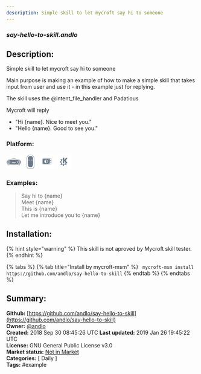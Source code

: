 ```yaml
---
description: Simple skill to let mycroft say hi to someone
---
```


### _say-hello-to-skill.andlo_  
## Description:  
Simple skill to let mycroft say hi to someone

Main purpose is making an example of how to make a simple skill that takes input from user and use it  - in this example just for replying.

The skill uses the @intent_file_handler and Padatious

Mycroft will reply
- "Hi {name}. Nice to meet you."
- "Hello {name}. Good to see you."  
  
  
### Platform:  
 ![Mark I](../.gitbook/assets/mark-1-icon.png)  ![Mark II](../.gitbook/assets/mark-2-icon.png)  ![Picroft](../.gitbook/assets/picroft-icon.png)  ![plasmoid](../.gitbook/assets/kde.png)   
### Examples:  
> Say hi to {name}  
> Meet {name}  
> This is {name}  
> Let me introduce you to {name}  
  
## Installation:  
{% hint style="warning" %}
This skill is not aproved by Mycroft skill tester.
{% endhint %}
    
{% tabs %}
{% tab title="Install by mycroft-msm" %}
``` mycroft-msm install https://github.com/andlo/say-hello-to-skill```
{% endtab %}
  {% endtabs %}
    
## Summary:  
**Github:** [https://github.com/andlo/say-hello-to-skill](https://github.com/andlo/say-hello-to-skill)  
**Owner:** [@andlo](https://github.com/andlo)  
**Created:** 2018 Sep 30 08:45:26 UTC  **Last updated:** 2019 Jan 26 19:45:22 UTC  
**License:** GNU General Public License v3.0  
**Market status:** [Not in Market](https://market.mycroft.ai/skill/)  
**Categories:** [ Daily ]   
**Tags:** \#example   

